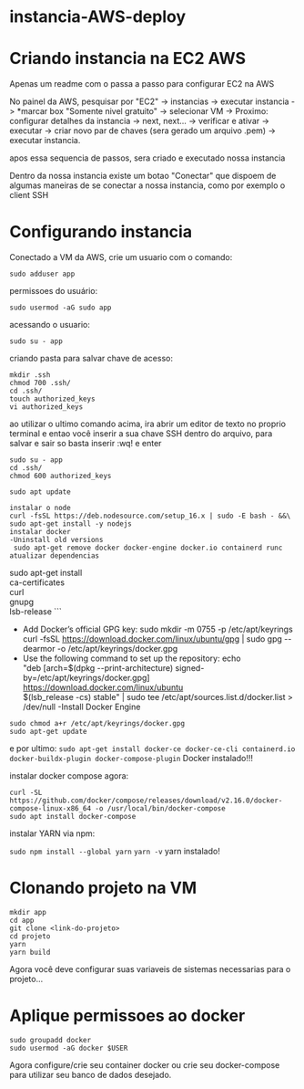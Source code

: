 # instancia-AWS-deploy
# Criando instancia na EC2 AWS
Apenas um readme com o passa a passo para configurar EC2 na AWS

No painel da AWS, pesquisar por "EC2" -> instancias -> executar instancia -> *marcar box "Somente nivel gratuito" -> selecionar VM -> Proximo: configurar detalhes da instancia ->  next, next... -> verificar e ativar -> executar -> criar novo par de chaves (sera gerado um arquivo .pem) -> executar instancia.

apos essa sequencia de passos, sera criado e executado nossa instancia

Dentro da nossa instancia existe um botao "Conectar" que dispoem de algumas maneiras de se conectar a nossa instancia, como por exemplo o client SSH

# Configurando instancia

Conectado a VM da AWS, crie um usuario com o comando:

```sudo adduser app```

permissoes do usuário:

```sudo usermod -aG sudo app```

acessando o usuario: 

```sudo su - app```

criando pasta para salvar chave de acesso:

```
mkdir .ssh
chmod 700 .ssh/
cd .ssh/
touch authorized_keys
vi authorized_keys
```
ao utilizar o ultimo comando acima, ira abrir um editor de texto no proprio terminal e entao você inserir a sua chave SSH dentro do arquivo, para salvar e sair so basta inserir :wq! e enter

```
sudo su - app
cd .ssh/
chmod 600 authorized_keys

sudo apt update

instalar o node
curl -fsSL https://deb.nodesource.com/setup_16.x | sudo -E bash - &&\
sudo apt-get install -y nodejs
instalar docker
-Uninstall old versions
 sudo apt-get remove docker docker-engine docker.io containerd runc
atualizar dependencias
```
sudo apt-get install \
    ca-certificates \
    curl \
    gnupg \
    lsb-release
    ```
- Add Docker’s official GPG key:
sudo mkdir -m 0755 -p /etc/apt/keyrings
curl -fsSL https://download.docker.com/linux/ubuntu/gpg | sudo gpg --dearmor -o /etc/apt/keyrings/docker.gpg
- Use the following command to set up the repository:
echo \
  "deb [arch=$(dpkg --print-architecture) signed-by=/etc/apt/keyrings/docker.gpg] https://download.docker.com/linux/ubuntu \
  $(lsb_release -cs) stable" | sudo tee /etc/apt/sources.list.d/docker.list > /dev/null
-Install Docker Engine
```sudo apt-get update
sudo chmod a+r /etc/apt/keyrings/docker.gpg
sudo apt-get update
```
e por ultimo:
```sudo apt-get install docker-ce docker-ce-cli containerd.io docker-buildx-plugin docker-compose-plugin```
Docker instalado!!!

instalar docker compose agora:
```
curl -SL https://github.com/docker/compose/releases/download/v2.16.0/docker-compose-linux-x86_64 -o /usr/local/bin/docker-compose 
sudo apt install docker-compose
```
instalar YARN via npm:

```sudo npm install --global yarn```
```yarn -v```
yarn instalado!

# Clonando projeto na VM

```
mkdir app
cd app
git clone <link-do-projeto>
cd projeto
yarn 
yarn build 
```

Agora você deve configurar suas variaveis de sistemas necessarias para o projeto...

# Aplique permissoes ao docker
```
sudo groupadd docker
sudo usermod -aG docker $USER
```

Agora configure/crie seu container docker ou crie seu docker-compose para utilizar seu banco de dados desejado.
